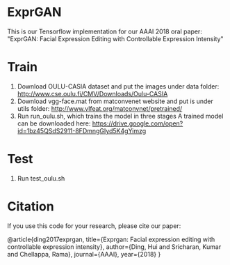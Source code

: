 # ExprGAN
This is our Tensorflow implementation for our AAAI 2018 oral paper: "ExprGAN: Facial Expression Editing with Controllable Expression Intensity"

# Train
1. Download OULU-CASIA dataset and put the images under data folder: http://www.cse.oulu.fi/CMV/Downloads/Oulu-CASIA
2. Download vgg-face.mat from matconvenet website and put is under utils folder:  http://www.vlfeat.org/matconvnet/pretrained/ 
3. Run run_oulu.sh, which trains the model in three stages
A trained model can be downloaded here: https://drive.google.com/open?id=1bz45QSdS2911-8FDmngGIyd5K4gYimzg

# Test
1. Run test_oulu.sh

# Citation
If you use this code for your research, please cite our paper:

@article{ding2017exprgan,
  title={Exprgan: Facial expression editing with controllable expression intensity},
  author={Ding, Hui and Sricharan, Kumar and Chellappa, Rama},
  journal={AAAI},
  year={2018}
}
